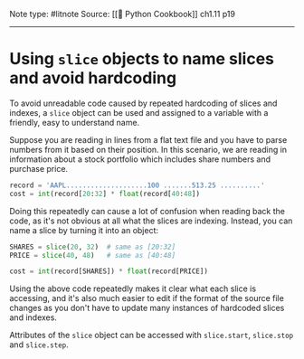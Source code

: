 Note type: #litnote
Source: [[📖 Python Cookbook]] ch1.11 p19

---
# Using `slice` objects to name slices and avoid hardcoding
To avoid unreadable code caused by repeated hardcoding of slices and indexes, a `slice` object can be used and assigned to a variable with a friendly, easy to understand name.

Suppose you are reading in lines from a flat text file and you have to parse numbers from it based on their position. In this scenario, we are reading in information about a stock portfolio which includes share numbers and purchase price.
```python
record = 'AAPL....................100 .......513.25 ..........'
cost = int(record[20:32] * float(record[40:48])
```

Doing this repeatedly can cause a lot of confusion when reading back the code, as it's not obvious at all what the slices are indexing. Instead, you can name a slice by turning it into an object:
```python
SHARES = slice(20, 32)	# same as [20:32]
PRICE = slice(40, 48)	# same as [40:48]

cost = int(record[SHARES]) * float(record[PRICE])
```

Using the above code repeatedly makes it clear what each slice is accessing, and it's also much easier to edit if the format of the source file changes as you don't have to update many instances of hardcoded slices and indexes.

Attributes of the `slice` object can be accessed with `slice.start`, `slice.stop` and `slice.step`.
